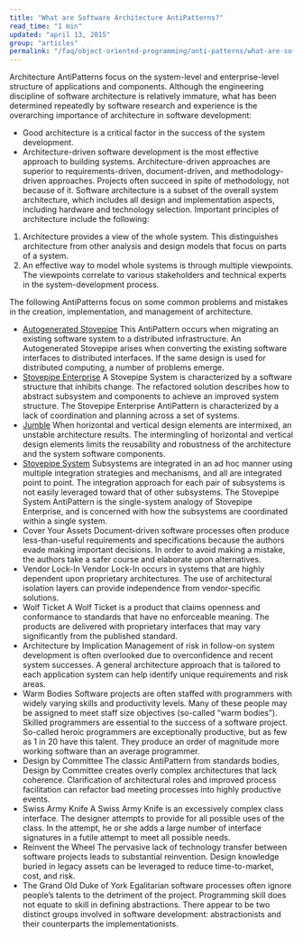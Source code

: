 ```yaml
---
title: "What are Software Architecture AntiPatterns?"
read_time: "1 min"
updated: "april 13, 2015"
group: "articles"
permalink: "/faq/object-oriented-programming/anti-patterns/what-are-software-architecture-antipatterns/"
---
```


Architecture AntiPatterns focus on the system-level and enterprise-level structure of applications and components. Although the engineering discipline of software architecture is relatively immature, what has been determined repeatedly by software research and experience is the overarching importance of architecture in software development:

* Good architecture is a critical factor in the success of the system development.
* Architecture-driven software development is the most effective approach to building systems. Architecture-driven approaches are superior to requirements-driven, document-driven, and methodology-driven approaches. Projects often succeed in spite of methodology, not because of it.
Software architecture is a subset of the overall system architecture, which includes all design and implementation aspects, including hardware and technology selection. Important principles of architecture include the following:

1. Architecture provides a view of the whole system. This distinguishes architecture from other analysis and design models that focus on parts of a system.
2. An effective way to model whole systems is through multiple viewpoints. The viewpoints correlate to various stakeholders and technical experts in the system-development process.

The following AntiPatterns focus on some common problems and mistakes in the creation, implementation, and management of architecture.

* [Autogenerated Stovepipe](/faq/object-oriented-programming/anti-patterns/what-is-stovepipe-antipattern/)
This AntiPattern occurs when migrating an existing software system to a distributed infrastructure. An Autogenerated Stovepipe arises when converting the existing software interfaces to distributed interfaces. If the same design is used for distributed computing, a number of problems emerge.
* [Stovepipe Enterprise](/faq/object-oriented-programming/anti-patterns/what-is-stovepipe-enterprise-antipattern/)
A Stovepipe System is characterized by a software structure that inhibits change. The refactored solution describes how to abstract subsystem and components to achieve an improved system structure. The Stovepipe Enterprise AntiPattern is characterized by a lack of coordination and planning across a set of systems.
* [Jumble](/faq/object-oriented-programming/anti-patterns/jumble-antipattern/)
When horizontal and vertical design elements are intermixed, an unstable architecture results. The intermingling of horizontal and vertical design elements limits the reusability and robustness of the architecture and the system software components.
* [Stovepipe System](/faq/object-oriented-programming/anti-patterns/what-is-stovepipe-system-antipattern/)
Subsystems are integrated in an ad hoc manner using multiple integration strategies and mechanisms, and all are integrated point to point. The integration approach for each pair of subsystems is not easily leveraged toward that of other subsystems. The Stovepipe System AntiPattern is the single-system analogy of Stovepipe Enterprise, and is concerned with how the subsystems are coordinated within a single system.
* Cover Your Assets
Document-driven software processes often produce less-than-useful requirements and specifications because the authors evade making important decisions. In order to avoid making a mistake, the authors take a safer course and elaborate upon alternatives.
* Vendor Lock-In
Vendor Lock-In occurs in systems that are highly dependent upon proprietary architectures. The use of architectural isolation layers can provide independence from vendor-specific solutions.
* Wolf Ticket
A Wolf Ticket is a product that claims openness and conformance to standards that have no enforceable meaning. The products are delivered with proprietary interfaces that may vary significantly from the published standard.
* Architecture by Implication
Management of risk in follow-on system development is often overlooked due to overconfidence and recent system successes. A general architecture approach that is tailored to each application system can help identify unique requirements and risk areas.
* Warm Bodies
Software projects are often staffed with programmers with widely varying skills and productivity levels. Many of these people may be assigned to meet staff size objectives (so-called “warm bodies”). Skilled programmers are essential to the success of a software project. So-called heroic programmers are exceptionally productive, but as few as 1 in 20 have this talent. They produce an order of magnitude more working software than an average programmer.
* Design by Committee
The classic AntiPattern from standards bodies, Design by Committee creates overly complex architectures that lack coherence. Clarification of architectural roles and improved process facilitation can refactor bad meeting processes into highly productive events.
* Swiss Army Knife
A Swiss Army Knife is an excessively complex class interface. The designer attempts to provide for all possible uses of the class. In the attempt, he or she adds a large number of interface signatures in a futile attempt to meet all possible needs.
* Reinvent the Wheel
The pervasive lack of technology transfer between software projects leads to substantial reinvention. Design knowledge buried in legacy assets can be leveraged to reduce time-to-market, cost, and risk.
* The Grand Old Duke of York
Egalitarian software processes often ignore people’s talents to the detriment of the project. Programming skill does not equate to skill in defining abstractions. There appear to be two distinct groups involved in software development: abstractionists and their counterparts the implementationists.
